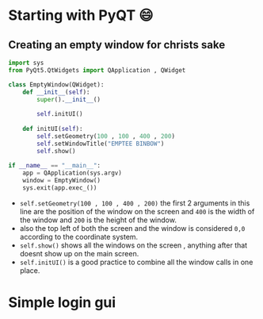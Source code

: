 # Starting with PyQT 😄

## Creating an empty window for christs sake
```python
import sys
from PyQt5.QtWidgets import QApplication , QWidget

class EmptyWindow(QWidget):
	def __init__(self):
		super().__init__()
		
		self.initUI()
		
	def initUI(self):
		self.setGeometry(100 , 100 , 400 , 200)
		self.setWindowTitle("EMPTEE BINBOW")
		self.show()
		
if __name__ == "__main__":
	app = QApplication(sys.argv)
	window = EmptyWindow()
	sys.exit(app.exec_())
```

- `self.setGeometry(100 , 100 , 400 , 200)` the first 2 arguments in this line are the position of the window on the screen and `400` is the width of the window and `200` is the height of the window.
- also the top left of both the screen and the window is considered `0,0` according to the coordinate system.
- `self.show()` shows all the windows on the screen , anything after that doesnt show up on the main screen.
- `self.initUI()` is a good practice to combine all the window calls in one place.

# Simple login gui 
